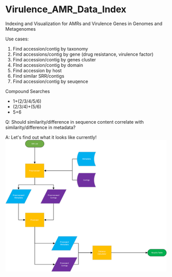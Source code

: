 # Virulence_AMR_Data_Index
Indexing and Visualization for AMRs and Virulence Genes in Genomes and Metagenomes

Use cases:
1. Find accession/contig by taxonomy
2. Find accessions/contig by gene (drug resistance, virulence factor)
3. Find accession/contig by genes cluster
4. FInd accession/contig by domain
5. Find accession by host
6. Find similar SRR/contigs
7. Find accession/contig by seuqence

Compound Searches
* 1+(2/3/4/5/6)
* (2/3/4)+(5/6)
* 5+6 

Q: Should similarity/difference in sequence content correlate with similarity/difference in metadata?

A: Let's find out what it looks like currently!
![Metadata Pipeline](https://raw.githubusercontent.com/NCBI-Hackathons/Virulence_AMR_Data_Index/master/Metadata_accessor.png)
